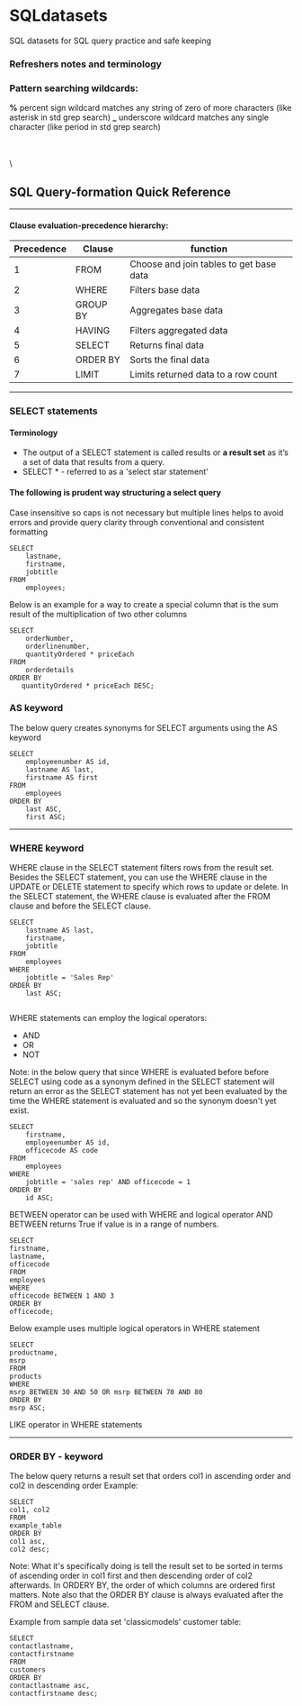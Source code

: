 # SQLdatasets
SQL datasets for SQL query practice and safe keeping



### Refreshers notes and terminology

### Pattern searching wildcards:
**%** percent sign wildcard matches any string of zero of more characters (like asterisk in std grep search)
**_** underscore wildcard matches any single character (like period in std grep search)

\
\
\

## SQL Query-formation Quick Reference

---

#### Clause evaluation-precedence hierarchy:

Precedence | Clause | function
---------- | ------- | -------
1 | FROM | Choose and join tables to get base data
2 | WHERE | Filters base data
3 | GROUP BY | Aggregates base data
4 | HAVING | Filters aggregated data
5 | SELECT | Returns final data
6 | ORDER BY | Sorts the final data
7 | LIMIT | Limits returned data to a row count


---

### SELECT statements


#### Terminology
- The output of a SELECT statement is called results or **a result set** as it’s a set of data that results from a query.
- SELECT * - referred to as a  'select star statement'



#### The following is prudent way structuring a select query
Case insensitive so caps is not necessary but multiple lines helps to avoid errors and provide query clarity through conventional and consistent formatting

```
SELECT 
    lastname, 
    firstname, 
    jobtitle
FROM
    employees;
```

Below is an example for a way to create a special column that is the sum result of the multiplication of two other columns
```
SELECT 
    orderNumber, 
    orderlinenumber, 
    quantityOrdered * priceEach
FROM
    orderdetails
ORDER BY 
   quantityOrdered * priceEach DESC;
```

### AS keyword

The below query creates synonyms for SELECT arguments using the AS keyword

```
SELECT
    employeenumber AS id,
    lastname AS last,
    firstname AS first
FROM
    employees
ORDER BY
    last ASC,
    first ASC;
```

---

### WHERE keyword

WHERE clause in the SELECT statement filters rows from the result set. Besides the SELECT statement, you can use the WHERE clause in the UPDATE or DELETE statement to specify which rows to update or delete. In the SELECT statement, the WHERE clause is evaluated after the FROM clause and before the SELECT clause.

```
SELECT 
    lastname AS last, 
    firstname, 
    jobtitle
FROM
    employees
WHERE
    jobtitle = 'Sales Rep'
ORDER BY
    last ASC;
    
```
WHERE statements can employ the logical operators: 
- AND
- OR
- NOT

Note: in the below query that since WHERE is evaluated before before SELECT using code as a synonym defined in the SELECT statement will return an error as the SELECT statement has not yet been evaluated by the time the WHERE statement is evaluated and so the synonym doesn't yet exist.
```
SELECT
    firstname,
    employeenumber AS id,
    officecode AS code
FROM
    employees
WHERE
    jobtitle = 'sales rep' AND officecode = 1 
ORDER BY 
    id ASC;
```

BETWEEN operator can be used with WHERE and logical operator AND
BETWEEN returns True if value is in a range of numbers.

```
SELECT
firstname,
lastname,
officecode
FROM
employees
WHERE
officecode BETWEEN 1 AND 3
ORDER BY
officecode;
```

Below example uses multiple logical operators in WHERE statement
```
SELECT
productname,
msrp
FROM
products
WHERE
msrp BETWEEN 30 AND 50 OR msrp BETWEEN 70 AND 80
ORDER BY
msrp ASC;
```

LIKE operator in WHERE statements




---

### ORDER BY - keyword

The below query returns a result set that orders col1 in ascending order and col2 in descending order
Example:
```
SELECT 
col1, col2
FROM
example_table
ORDER BY
col1 asc,
col2 desc;

```
Note: What it's specifically doing is tell the result set to be sorted in terms of ascending order in col1 first and then descending order of col2 afterwards.
In ORDERY BY, the order of which columns are ordered first matters. Note also that the ORDER BY clause is always evaluated after the FROM and SELECT clause.

Example from sample data set 'classicmodels' customer table:
```
SELECT
contactlastname, 
contactfirstname 
FROM 
customers 
ORDER BY 
contactlastname asc, 
contactfirstname desc;

```










